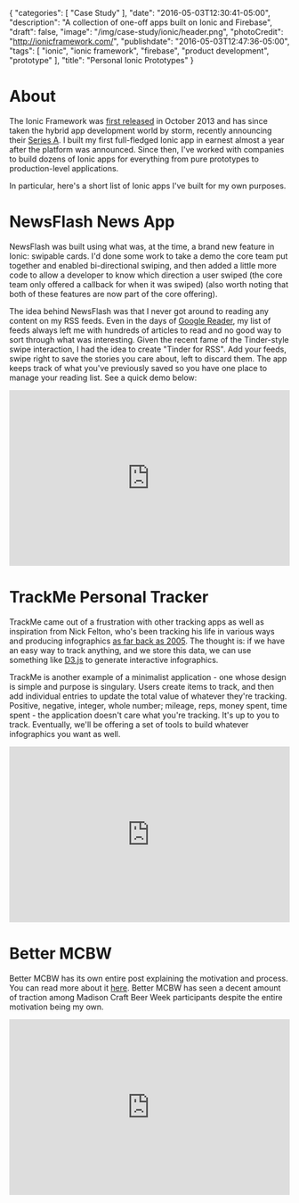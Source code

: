 {
   "categories": [
      "Case Study"
   ],
   "date": "2016-05-03T12:30:41-05:00",
   "description": "A collection of one-off apps built on Ionic and Firebase",
   "draft": false,
   "image": "/img/case-study/ionic/header.png",
   "photoCredit": "http://ionicframework.com/",
   "publishdate": "2016-05-03T12:47:36-05:00",
   "tags": [
      "ionic",
      "ionic framework",
      "firebase",
      "product development",
      "prototype"
   ],
   "title": "Personal Ionic Prototypes"
}

# About

The Ionic Framework was <a href="http://blog.ionic.io/announcing-ionic/">first released</a> in October 2013 and has since taken the hybrid app development world by storm, recently announcing their <a href="http://blog.ionic.io/announcing-ionics-8-5m-series-a/">Series A</a>. I built my first full-fledged Ionic app in earnest almost a year after the platform was announced. Since then, I've worked with companies to build dozens of Ionic apps for everything from pure prototypes to production-level applications.

In particular, here's a short list of Ionic apps I've built for my own purposes.

# NewsFlash News App

NewsFlash was built using what was, at the time, a brand new feature in Ionic: swipable cards. I'd done some work to take a demo the core team put together and enabled bi-directional swiping, and then added a little more code to allow a developer to know which direction a user swiped (the core team only offered a callback for when it was swiped) (also worth noting that both of these features are now part of the core offering).

The idea behind NewsFlash was that I never got around to reading any content on my RSS feeds. Even in the days of <a href="https://www.google.com/reader/about/">Google Reader</a>, my list of feeds always left me with hundreds of articles to read and no good way to sort through what was interesting. Given the recent fame of the Tinder-style swipe interaction, I had the idea to create "Tinder for RSS". Add your feeds, swipe right to save the stories you care about, left to discard them. The app keeps track of what you've previously saved so you have one place to manage your reading list. See a quick demo below:

<iframe width="100%" height="315" src="https://www.youtube.com/embed/74PqgIf3uUk" frameborder="0" allowfullscreen></iframe>

# TrackMe Personal Tracker

TrackMe came out of a frustration with other tracking apps as well as inspiration from Nick Felton, who's been tracking his life in various ways and producing infographics <a href='http://feltron.com/FAR05.html'>as far back as 2005</a>. The thought is: if we have an easy way to track anything, and we store this data, we can use something like <a href="https://d3js.org/">D3.js</a> to generate interactive infographics.

TrackMe is another example of a minimalist application - one whose design is simple and purpose is singulary. Users create items to track, and then add individual entries to update the total value of whatever they're tracking. Positive, negative, integer, whole number; mileage, reps, money spent, time spent - the application doesn't care what you're tracking. It's up to you to track. Eventually, we'll be offering a set of tools to build whatever infographics you want as well.

<iframe width="100%" height="315" src="https://www.youtube.com/embed/7NZMM5rN_pA" frameborder="0" allowfullscreen></iframe>

# Better MCBW

Better MCBW has its own entire post explaining the motivation and process. You can read more about it <a href="/2016-05-better-mcbw/">here</a>. Better MCBW has seen a decent amount of traction among Madison Craft Beer Week participants despite the entire motivation being my own.

<iframe width="100%" height="315" src="https://www.youtube.com/embed/yAJx1i41d04" frameborder="0" allowfullscreen></iframe>
